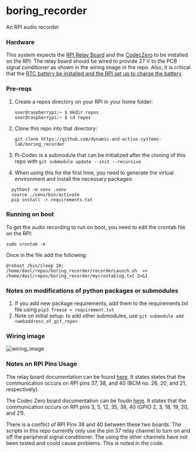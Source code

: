# boring_recorder
An RPI audio recorder

### Hardware
This system expects the [RPI Relay Board](https://www.waveshare.com/wiki/RPi_Relay_Board) and the [CodecZero](https://www.raspberrypi.com/documentation/accessories/audio.html) to be installed on the RPI. The relay board should be wired to provide 27 V to the PCB signal conditioner as shown in the wiring image in the repo. Also, it is critical that the [RTC battery be installed and the RPI set up to charge the battery](https://www.raspberrypi.com/documentation/computers/raspberry-pi.html#real-time-clock-rtc).

### Pre-reqs
1. Create a repos directory on your RPI in your home folder:
   ```
   user@raspberrypi:~ $ mkdir repos
   user@raspberrypi:~ $ cd repos
   ```
2. Clone this repo into that directory:
   ```
   git clone https://github.com/dynamic-and-active-systems-lab/boring_recorder
   ```
3. Pi-Codec is a submodule that can be initialized after the cloning of this repo with 
	`git submodule update --init --recursive`

4. When using this for the first time, you need to generate the virtual environment and install the necessary packages:
  ```
	python3 -m venv .venv
	source ./venv/bin/activate
	pip install -r requirements.txt
  ```
### Running on boot
To get the audio recording to run on boot, you need to edit the crontab file on the RPI:
```
sudo crontab -e
```
Once in the file add the following:
```
@reboot /bin/sleep 10; /home/dasl/repos/boring_recorder/recorderLaunch.sh  >> /home/dasl/repos/boring_recorder/mycrontablog.txt 2>&1
```

### Notes on modifications of python packages or submodules
1. If you add new package requirements, add them to the requirements.txt file using
	`pip3 freeze > requirement.txt`
2. Note on initial setup: to add other submodules, use
`git submodule add <webaddress_of_git_repo>`


### Wiring image
![wiring_image](https://github.com/dynamic-and-active-systems-lab/boring_recorder/blob/main/wiring_setup.jpg)

### Notes on RPI Pins Usage
The relay board documentation can be found [here](https://www.waveshare.com/wiki/RPi_Relay_Board). It states states that the communication occurs on RPI pins 37, 38, and 40 (BCM no. 26, 20, and 21, respectively). 

The Codec Zero board documentation can be foudn [here](https://cdn.shopify.com/s/files/1/0174/1800/files/iqaudio-product-brief.pdf?v=1607939668). It states  that the communication occurs on RPI pins 3, 5, 12, 35, 38, 40 (GPIO 2, 3, 18, 19, 20, and 21). 

There is a conflict of RPI Pins 38 and 40 between these two boards. The scripts in this repo currently only use the pin 37 relay channel to turn on and off the peripheral signal conditioner. The using the other channels have not been tested and could cause problems. This is noted in the code. 


